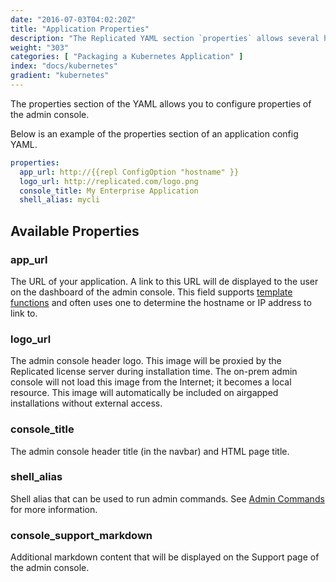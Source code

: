 ```yaml
---
date: "2016-07-03T04:02:20Z"
title: "Application Properties"
description: "The Replicated YAML section `properties` allows several high level items to be defined."
weight: "303"
categories: [ "Packaging a Kubernetes Application" ]
index: "docs/kubernetes"
gradient: "kubernetes"
---
```


The properties section of the YAML allows you to configure properties of the admin console.

Below is an example of the properties section of an application config YAML.

```yaml
properties:
  app_url: http://{{repl ConfigOption "hostname" }}
  logo_url: http://replicated.com/logo.png
  console_title: My Enterprise Application
  shell_alias: mycli
```

## Available Properties
### app_url
The URL of your application. A link to this URL will de displayed to the user on the dashboard of the admin console. This
field supports [template functions](/docs/packaging-an-application/template-functions/) and often uses one to determine the
hostname or IP address to link to.

### logo_url
The admin console header logo.  This image will be proxied by the Replicated license server during installation time. The
on-prem admin console will not load this image from the Internet; it becomes a local resource. This image will automatically
be included on airgapped installations without external access.

### console_title
The admin console header title (in the navbar) and HTML page title.

### shell_alias
Shell alias that can be used to run admin commands. See [Admin Commands](/docs/packaging-an-application/admin-commands/)
for more information.

### console_support_markdown
Additional markdown content that will be displayed on the Support page of the admin console.
